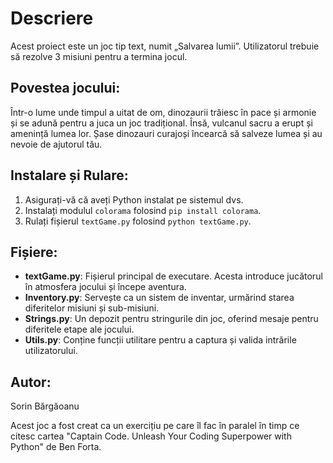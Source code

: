 # Descriere

Acest proiect este un joc tip text, numit „Salvarea lumii”. Utilizatorul trebuie să rezolve 3 misiuni pentru a termina jocul.

## Povestea jocului:

Într-o lume unde timpul a uitat de om, dinozaurii trăiesc în pace și armonie și se adună pentru a juca un joc tradițional. Însă, vulcanul sacru a erupt și amenință lumea lor. Șase dinozauri curajoși încearcă să salveze lumea și au nevoie de ajutorul tău.

## Instalare și Rulare:

1. Asigurați-vă că aveți Python instalat pe sistemul dvs.
2. Instalați modulul `colorama` folosind `pip install colorama`.
3. Rulați fișierul `textGame.py` folosind `python textGame.py`.

## Fișiere:
- **textGame.py**: Fișierul principal de executare. Acesta introduce jucătorul în atmosfera jocului și începe aventura.
- **Inventory.py**: Servește ca un sistem de inventar, urmărind starea diferitelor misiuni și sub-misiuni.
- **Strings.py**: Un depozit pentru stringurile din joc, oferind mesaje pentru diferitele etape ale jocului.
- **Utils.py**: Conține funcții utilitare pentru a captura și valida intrările utilizatorului.

## Autor:
Sorin Bărgăoanu

Acest joc a fost creat ca un exercițiu pe care îl fac în paralel în timp ce citesc cartea "Captain Code. Unleash Your Coding Superpower with Python" de Ben Forta.
